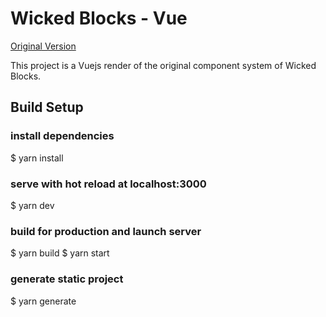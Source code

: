 # Wicked Blocks - Vue

[Original Version](https://blocks.wickedtemplates.com/)

This project is a Vuejs render of the original component system of Wicked Blocks.

## Build Setup

### install dependencies

$ yarn install

### serve with hot reload at localhost:3000

$ yarn dev

### build for production and launch server

$ yarn build
$ yarn start

### generate static project

$ yarn generate
